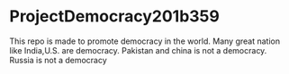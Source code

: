 # ProjectDemocracy201b359
This repo is made to promote democracy in the world.
Many great nation like India,U.S. are democracy.
Pakistan and china is not a democracy.
Russia is not a democracy
